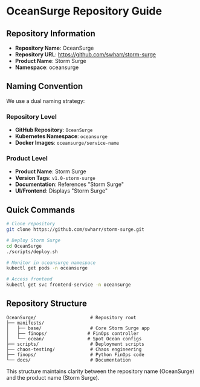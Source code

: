 # OceanSurge Repository Guide

## Repository Information

- **Repository Name**: OceanSurge
- **Repository URL**: https://github.com/swharr/storm-surge
- **Product Name**: Storm Surge
- **Namespace**: oceansurge

## Naming Convention

We use a dual naming strategy:

### Repository Level
- **GitHub Repository**: `OceanSurge`
- **Kubernetes Namespace**: `oceansurge`
- **Docker Images**: `oceansurge/service-name`

### Product Level
- **Product Name**: Storm Surge
- **Version Tags**: `v1.0-storm-surge`
- **Documentation**: References "Storm Surge"
- **UI/Frontend**: Displays "Storm Surge"

## Quick Commands

```bash
# Clone repository
git clone https://github.com/swharr/storm-surge.git

# Deploy Storm Surge
cd OceanSurge
./scripts/deploy.sh

# Monitor in oceansurge namespace
kubectl get pods -n oceansurge

# Access frontend
kubectl get svc frontend-service -n oceansurge
```

## Repository Structure

```
OceanSurge/                    # Repository root
├── manifests/
│   ├── base/                  # Core Storm Surge app
│   ├── finops/               # FinOps controller
│   └── ocean/                # Spot Ocean configs
├── scripts/                   # Deployment scripts
├── chaos-testing/             # Chaos engineering
├── finops/                    # Python FinOps code
└── docs/                      # Documentation
```

This structure maintains clarity between the repository name (OceanSurge) and the product name (Storm Surge).
